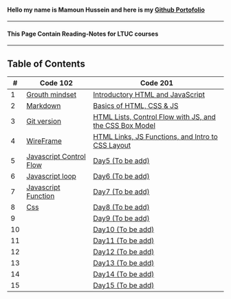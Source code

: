 #### Hello my name is Mamoun Hussein and here is my  [Github Portofolio](https://github.com/mamoon100) 
------
#### This Page Contain Reading-Notes for LTUC courses 
--------------
## Table of Contents


| # 	| Code 102 	| Code 201 	|
|---	|----------	|----------	|
|1| [Grouth mindset](./Code-102/Grouth.md)| [Introductory HTML and JavaScript](./Code-201/class-01.md) |
|2| [Markdown](./Code-102/markdown.md)| [Basics of HTML, CSS & JS](./Code-201/class-02.md) |
|3| [Git version](./Code-102/git.md) | [HTML Lists, Control Flow with JS, and the CSS Box Model](./Code-201/class-03.md) |
|4| [WireFrame](./Code-102/wireframe.md) | [HTML Links, JS Functions, and Intro to CSS Layout](./Code-201/class-04.md) |
|5| [Javascript Control Flow](./Code-102/javascript.md) | [Day5 (To be add)]() |
|6| [Javascript loop](./Code-102/loop.md) | [Day6 (To be add)]() |
|7| [Javascript Function](./Code-102/function.md) | [Day7 (To be add)]() |
|8| [Css](./Code-102/Css.md) | [Day8 (To be add)]() |
|9|  | [Day9 (To be add)]() |
|10|  | [Day10 (To be add)]() |
|11|  | [Day11 (To be add)]() |
|12|  | [Day12 (To be add)]() |
|13|  | [Day13 (To be add)]() |
|14|  | [Day14 (To be add)]() |
|15|  | [Day15 (To be add)]() |
